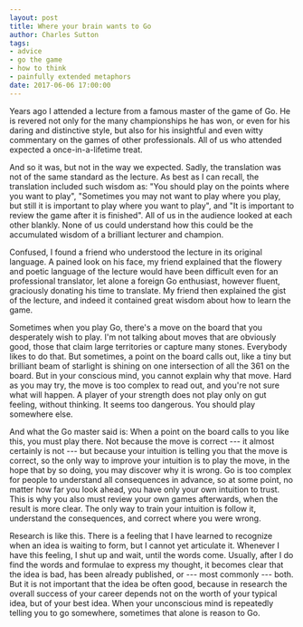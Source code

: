 ```yaml
---
layout: post
title: Where your brain wants to Go
author: Charles Sutton
tags:
- advice
- go the game
- how to think
- painfully extended metaphors
date: 2017-06-06 17:00:00
---
```


Years ago I attended a lecture from a famous master of the game of Go.
He is revered not only for the many championships he has won, or even for his daring
and distinctive style, but also for his insightful and even witty commentary on the games
of other professionals. All of us who attended expected a once-in-a-lifetime treat.

And so it was, but not in the way we expected.
Sadly, the translation was not of the same standard as the lecture.
As best as I can recall, the translation included such wisdom
as: "You should play on the points where you want to play",
"Sometimes you may not want to play where you play, but still
it is important to play where you want to play",
and "It is important to review the game after it is finished".
All of us in the audience looked at each other blankly.
None of us could understand how this could be the accumulated wisdom
of a brilliant lecturer and champion. 

Confused, I found a friend who understood the lecture in its original language.
A pained look on his face, my friend explained that the flowery and poetic language
of the lecture would have been difficult even for an professional translator,
let alone a foreign Go enthusiast, however fluent, graciously donating his time
to translate. My friend then explained the
gist of the lecture, and indeed it contained great wisdom about how to learn the game.

Sometimes when you play Go, there's a move on the board that you
desperately wish to play.  I'm not talking about moves that are
obviously good, those that claim large territories or capture many
stones. Everybody likes to do that.  But sometimes,
a point on the board calls out, like a tiny but brilliant beam of starlight
is shining on one intersection of all the 361 on the board. But in your
conscious mind, you cannot explain why that move. Hard as you may try,
the move is too complex to read out, and you're not sure what will
happen. A player of your strength does not play only on gut feeling, without thinking. It
seems too dangerous. You should play somewhere else.

And what the Go master said is: When a point on the board calls to you like this,
you must play there. Not because the move is correct --- it almost certainly is not ---
but because your intuition is telling you that the move is correct,
so the only way to improve your intuition is to play the move,
in the hope that by so doing, you may discover why it is wrong.
Go is too complex for people to understand all consequences in advance,
so at some point, no matter how far you look ahead, you have only your own intuition to trust.
This is why you also must review your own games afterwards, when the result is more clear.
The only way to train your intuition is follow it, understand the consequences,
and correct where you were wrong.

Research is like this. There is a feeling that I have learned to recognize when an idea
is waiting to form,  but I cannot yet  articulate it. Whenever I have this
feeling, I shut up and wait, until the words come. Usually, after I do find
the words and formulae to express my thought, it becomes clear that the idea is bad,  has
been already published, or --- most commonly --- both. But it is not important that the
idea be often good, because in research
the overall success of your career depends not on the worth of your typical idea,
but of your best idea.
When your unconscious mind is repeatedly telling you to go somewhere,
sometimes that alone is reason to Go.




